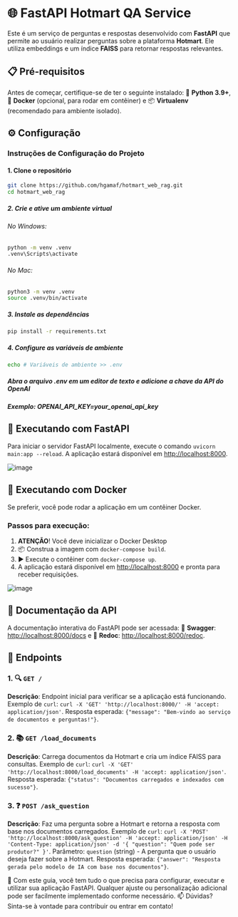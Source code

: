 # 🌐 FastAPI Hotmart QA Service

Este é um serviço de perguntas e respostas desenvolvido com **FastAPI** que permite ao usuário realizar perguntas sobre a plataforma **Hotmart**. Ele utiliza embeddings e um índice **FAISS** para retornar respostas relevantes.

## 📋 Pré-requisitos

Antes de começar, certifique-se de ter o seguinte instalado: 🐍 **Python 3.9+**, 🐋 **Docker** (opcional, para rodar em contêiner) e 📦 **Virtualenv** (recomendado para ambiente isolado).

## ⚙️ Configuração

### Instruções de Configuração do Projeto
#### 1. Clone o repositório
```bash
git clone https://github.com/hgamaf/hotmart_web_rag.git
cd hotmart_web_rag
```

##### 2. Crie e ative um ambiente virtual
###### No Windows:
```bash
python -m venv .venv
.venv\Scripts\activate
```

###### No Mac:
```bash
python3 -m venv .venv
source .venv/bin/activate
```

##### 3. Instale as dependências
```bash
pip install -r requirements.txt
```

##### 4. Configure as variáveis de ambiente
```bash
echo # Variáveis de ambiente >> .env
```

##### Abra o arquivo .env em um editor de texto e adicione a chave da API do OpenAI
##### Exemplo: OPENAI_API_KEY=your_openai_api_key

## 🚀 Executando com FastAPI

Para iniciar o servidor FastAPI localmente, execute o comando `uvicorn main:app --reload`. A aplicação estará disponível em [http://localhost:8000](http://localhost:8000).

![image](https://github.com/user-attachments/assets/7ef22cbe-2b79-497a-bca4-5a3b70a0f876)

## 🐳 Executando com Docker

Se preferir, você pode rodar a aplicação em um contêiner Docker.

### Passos para execução:

1. **ATENÇÃO**! Você deve inicializar o Docker Desktop
2. 📦 Construa a imagem com `docker-compose build`.
3. ▶️ Execute o contêiner com `docker-compose up`.
4. A aplicação estará disponível em [http://localhost:8000](http://localhost:8000) e pronta para receber requisições.

![image](https://github.com/user-attachments/assets/86b83172-efc7-423d-8c7b-ed8be67d2017)


## 📑 Documentação da API

A documentação interativa do FastAPI pode ser acessada: 📘 **Swagger**: [http://localhost:8000/docs](http://localhost:8000/docs) e 📕 **Redoc**: [http://localhost:8000/redoc](http://localhost:8000/redoc).

## 🔗 Endpoints

### 1. 🔍 `GET /`
**Descrição**: Endpoint inicial para verificar se a aplicação está funcionando. Exemplo de `curl`: `curl -X 'GET' 'http://localhost:8000/' -H 'accept: application/json'`. Resposta esperada: `{"message": "Bem-vindo ao serviço de documentos e perguntas!"}`.

### 2. 📚 `GET /load_documents`
**Descrição**: Carrega documentos da Hotmart e cria um índice FAISS para consultas. Exemplo de `curl`: `curl -X 'GET' 'http://localhost:8000/load_documents' -H 'accept: application/json'`. Resposta esperada: `{"status": "Documentos carregados e indexados com sucesso"}`.

### 3. ❓ `POST /ask_question`
**Descrição**: Faz uma pergunta sobre a Hotmart e retorna a resposta com base nos documentos carregados. Exemplo de `curl`: `curl -X 'POST' 'http://localhost:8000/ask_question' -H 'accept: application/json' -H 'Content-Type: application/json' -d '{ "question": "Quem pode ser produtor?" }'`. Parâmetro: `question` (string) - A pergunta que o usuário deseja fazer sobre a Hotmart. Resposta esperada: `{"answer": "Resposta gerada pelo modelo de IA com base nos documentos"}`.



🎉 Com este guia, você tem tudo o que precisa para configurar, executar e utilizar sua aplicação FastAPI. Qualquer ajuste ou personalização adicional pode ser facilmente implementado conforme necessário. 📫 Dúvidas? Sinta-se à vontade para contribuir ou entrar em contato!
